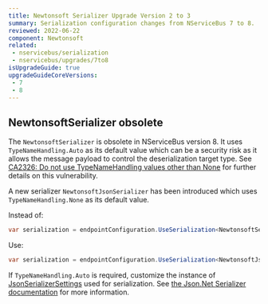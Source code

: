 ```yaml
---
title: Newtonsoft Serializer Upgrade Version 2 to 3
summary: Serialization configuration changes from NServiceBus 7 to 8.
reviewed: 2022-06-22
component: Newtonsoft
related:
 - nservicebus/serialization
 - nservicebus/upgrades/7to8
isUpgradeGuide: true
upgradeGuideCoreVersions:
 - 7
 - 8
---
```


## NewtonsoftSerializer obsolete

The `NewtonsoftSerializer` is obsolete in NServiceBus version 8. It uses `TypeNameHandling.Auto` as its default value which can be a security risk as it allows the message payload to control the deserialization target type. See [CA2326: Do not use TypeNameHandling values other than None](https://docs.microsoft.com/en-us/dotnet/fundamentals/code-analysis/quality-rules/ca2326) for further details on this vulnerability.

A new serializer `NewtonsoftJsonSerializer` has been introduced which uses `TypeNameHandling.None` as its default value.

Instead of:

```csharp
var serialization = endpointConfiguration.UseSerialization<NewtonsoftSerializer>();
```

Use:

```csharp
var serialization = endpointConfiguration.UseSerialization<NewtonsoftJsonSerializer>();
```

If `TypeNameHandling.Auto` is required, customize the instance of [JsonSerializerSettings](https://www.newtonsoft.com/json/help/html/T_Newtonsoft_Json_JsonSerializerSettings.htm) used for serialization.
See [the Json.Net Serializer documentation](/nservicebus/serialization/newtonsoft.md) for more information.
